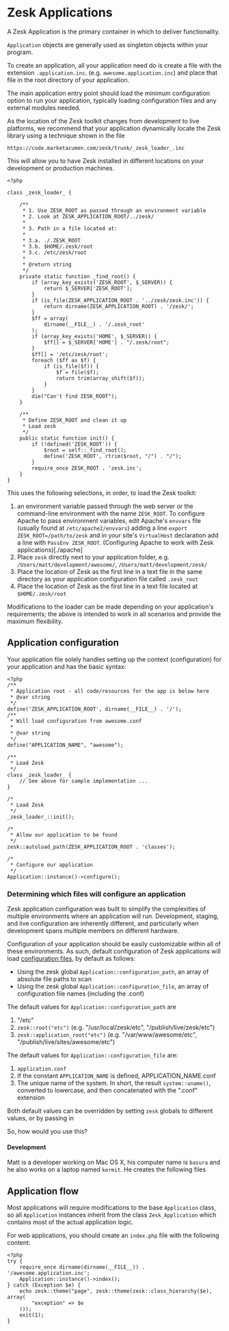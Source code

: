 # Zesk Applications

A Zesk Application is the primary container in which to deliver functionality.

`Application` objects are generally used as singleton objects within your program.

To create an application, all your application need do is create a file with the extension `.application.inc`. (e.g. `awesome.application.inc`) and place that file in the root directory of your application.

The main application entry point should load the minimum configuration option to run your application, typically loading configuration files and any external modules needed.

As the location of the Zesk toolkit changes from development to live platforms, we recommend that your application dynamically locate the Zesk library using a technique shown in the file

	https://code.marketacumen.com/zesk/trunk/_zesk_loader_.inc

This will allow you to have Zesk installed in different locations on your development or production machines. 

	<?php
	
	class _zesk_loader_ {

		/**
		 * 1. Use ZESK_ROOT as passed through an environment variable 
		 * 2. Look at ZESK_APPLICATION_ROOT/../zesk/
		 * 
		 * 3. Path in a file located at:
		 * 
		 * 3.a. ./.ZESK_ROOT
		 * 3.b. $HOME/.zesk/root
		 * 3.c. /etc/zesk/root
		 * 
		 * @return string
		 */
		private static function _find_root() {
			if (array_key_exists('ZESK_ROOT', $_SERVER)) {
				return $_SERVER['ZESK_ROOT'];
			}
			if (is_file(ZESK_APPLICATION_ROOT . '../zesk/zesk.inc')) {
				return dirname(ZESK_APPLICATION_ROOT) . '/zesk/';
			}
			$ff = array(
				dirname(__FILE__) . '/.zesk_root'
			);
			if (array_key_exists('HOME', $_SERVER)) {
				$ff[] = $_SERVER['HOME'] . "/.zesk/root";
			}
			$ff[] = '/etc/zesk/root';
			foreach ($ff as $f) {
				if (is_file($f)) {
					$f = file($f);
					return trim(array_shift($f));
				}
			}
			die("Can't find ZESK_ROOT");
		}

		/**
		 * Define ZESK_ROOT and clean it up
		 * Load zesk
		 */
		public static function init() {
			if (!defined('ZESK_ROOT')) {
				$root = self::_find_root();
				define('ZESK_ROOT', rtrim($root, "/") . "/");
			}
			require_once ZESK_ROOT . 'zesk.inc';
		}
	}

This uses the following selections, in order, to load the Zesk toolkit:

1. an environment variable passed through the web server or the command-line environment with the name `ZESK_ROOT`. To configure Apache to pass environment variables, edit Apache's `envvars` file (usually found at `/etc/apache2/envvars`) adding a line `export ZESK_ROOT=/path/to/zesk` and in your site's `VirtualHost` declaration add a line with `PassEnv ZESK_ROOT`. (Configuring Apache to work with Zesk applications)[./apache]
1. Place `zesk` directly next to your application folder, e.g. `/Users/matt/development/awesome/`, `/Users/matt/development/zesk/`
1. Place the location of Zesk as the first line in a text file in the same directory as your application configuration file called `.zesk_root`
1. Place the location of Zesk as the first line in a text file located at `$HOME/.zesk/root`

Modifications to the loader can be made depending on your application's requirements; the above is intended to work in all scenarios and provide the maximum flexibility.

## Application configuration

Your application file solely handles setting up the context (configuration) for your application and has the basic syntax:

	<?php
	/**
	 * Application root - all code/resources for the app is below here
	 * @var string
	 */
	define('ZESK_APPLICATION_ROOT', dirname(__FILE__) . '/');
	/**
	 * Will load configuration from awesome.conf
	 *
	 * @var string
	 */
	define("APPLICATION_NAME", "awesome");

	/**
	 * Load Zesk
	 */
	class _zesk_loader_ {
		// See above for sample implementation ...
	}

	/*
	 * Load Zesk
	 */
	_zesk_loader_::init();

	/*
	 * Allow our application to be found
	 */
	zesk::autoload_path(ZESK_APPLICATION_ROOT . 'classes');

	/*
	 * Configure our application
	 */
	Application::instance()->configure();


### Determining which files will configure an application

Zesk application configuration was built to simplify the complexities of multiple environments where an application will run. Development, staging, and live configuration are inherently different, and particularly when development spans multiple members on different hardware.

Configuration of your application should be easily customizable within all of these environments. As such, default configuration of Zesk applications will load [configuration files](/configuration-file-format), by default as follows:

- Using the zesk global `Application::configuration_path`, an array of absolute file paths to scan
- Using the zesk global `Application::configuration_file`, an array of configuration file names (including the .conf)

The default values for `Application::configuration_path` are 

1. "/etc"
1. `zesk::root("etc")` (e.g. "/usr/local/zesk/etc", "/publish/live/zesk/etc")
1. `zesk::application_root("etc")` (e.g. "/var/www/awesome/etc", "/publish/live/sites/awesome/etc")

The default values for `Application::configuration_file` are:

1. `application.conf`
1. If the constant `APPLICATION_NAME` is defined, APPLICATION_NAME.conf
1. The unique name of the system. In short, the result `system::uname()`, converted to lowercase, and then concatenated with the ".conf" extension

Both default values can be overridden by setting `zesk` globals to different values, or by passing in

So, how would you use this?

#### Development

Matt is a developer working on Mac OS X, his computer name is `basura` and he also works on a laptop named `kermit`. He creates the following files
## Application flow

Most applications will require modifications to the base `Application` class, so all `Application` instances inherit from the class `Zesk_Application` which contains most of the actual application logic.

For web applications, you should create an `index.php` file with the following content:

	<?php
	try {
		require_once dirname(dirname(__FILE__)) . '/awesome.application.inc';
		Application::instance()->index();
	} catch (Exception $e) {
		echo zesk::theme("page", zesk::theme(zesk::class_hierarchy($e), array(
			"exception" => $e
		)));
		exit(1);
	}
	
